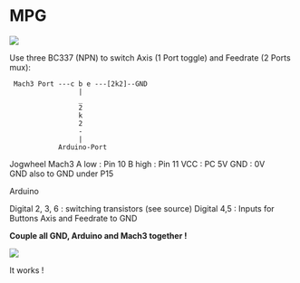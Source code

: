 # MPG

![](http://www.cbmhardware.de/git/axis_arduino.jpg)


Use three BC337 (NPN) to switch Axis (1 Port toggle) and Feedrate (2 Ports mux): 
 

     Mach3 Port ---c b e ---[2k2]--GND
                     |
                     _
                     2
                     k
                     2 
                     -
                     |
                Arduino-Port
             
 Jogwheel
 Mach3
 A low  : Pin 10
 B high : Pin 11
 VCC    : PC 5V
 GND    : 0V          
 GND also to GND under P15
 
 Arduino
 
 Digital 2, 3, 6 : switching transistors (see source)
 Digital 4,5 : Inputs for Buttons Axis and Feedrate to GND
 
 **Couple all GND, Arduino and Mach3 together !**
 
![]( http://www.cbmhardware.de/git/axis.jpg)

It works !
 
